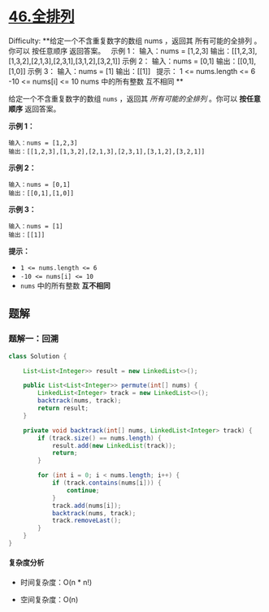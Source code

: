 # [46.全排列](https://leetcode-cn.com/problems/permutations/)

Difficulty: **给定一个不含重复数字的数组 nums ，返回其 所有可能的全排列 。你可以 按任意顺序 返回答案。   示例 1： 输入：nums = [1,2,3] 输出：[[1,2,3],[1,3,2],[2,1,3],[2,3,1],[3,1,2],[3,2,1]] 示例 2： 输入：nums = [0,1] 输出：[[0,1],[1,0]] 示例 3： 输入：nums = [1] 输出：[[1]]   提示： 1 <= nums.length <= 6 -10 <= nums[i] <= 10 nums 中的所有整数 互不相同 **


给定一个不含重复数字的数组 `nums` ，返回其 _所有可能的全排列_ 。你可以 **按任意顺序** 返回答案。

**示例 1：**

```
输入：nums = [1,2,3]
输出：[[1,2,3],[1,3,2],[2,1,3],[2,3,1],[3,1,2],[3,2,1]]
```

**示例 2：**

```
输入：nums = [0,1]
输出：[[0,1],[1,0]]
```

**示例 3：**

```
输入：nums = [1]
输出：[[1]]
```

**提示：**

*   `1 <= nums.length <= 6`
*   `-10 <= nums[i] <= 10`
*   `nums` 中的所有整数 **互不相同**


## 题解

### 题解一：回溯

```java
class Solution {

    List<List<Integer>> result = new LinkedList<>();

    public List<List<Integer>> permute(int[] nums) {
        LinkedList<Integer> track = new LinkedList<>();
        backtrack(nums, track);
        return result;
    }

    private void backtrack(int[] nums, LinkedList<Integer> track) {
        if (track.size() == nums.length) {
            result.add(new LinkedList(track));
            return;
        }

        for (int i = 0; i < nums.length; i++) {
            if (track.contains(nums[i])) {
                continue;
            }
            track.add(nums[i]);
            backtrack(nums, track);
            track.removeLast();
        }
    }
}
```

#### 复杂度分析

- 时间复杂度：O(n * n!)

- 空间复杂度：O(n)
